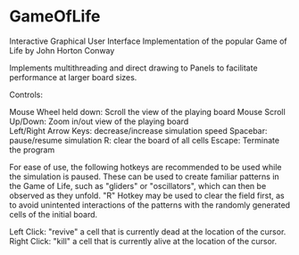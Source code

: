 # GameOfLife
Interactive Graphical User Interface Implementation of the popular Game of Life by John Horton Conway

Implements multithreading and direct drawing to Panels to facilitate performance at larger board sizes.

Controls:

Mouse Wheel held down: Scroll the view of the playing board
Mouse Scroll Up/Down: Zoom in/out view of the playing board  
Left/Right Arrow Keys: decrease/increase simulation speed
Spacebar: pause/resume simulation
R: clear the board of all cells
Escape: Terminate the program

For ease of use, the following hotkeys are recommended to be used while the simulation is paused.
These can be used to create familiar patterns in the Game of Life, such as "gliders" or "oscillators",
which can then be observed as they unfold. "R" Hotkey may be used to clear the field first, as to avoid
unintented interactions of the patterns with the randomly generated cells of the initial board.

Left Click: "revive" a cell that is currently dead at the location of the cursor.
Right Click: "kill" a cell that is currently alive at the location of the cursor.


